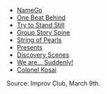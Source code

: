 * [NameGo](https://github.com/pamelafox/improvlists/wiki/Game:-NameGo)
* [One Beat Behind](https://github.com/pamelafox/improvlists/wiki/Game:-One-Beat-Behind)
* [Try to Stand Still](https://github.com/pamelafox/improvlists/wiki/Game:-Try-to-Stand-Still)
* [Group Story Spine](https://github.com/pamelafox/improvlists/wiki/Game:-Group-Story-Spine)
* [String of Pearls](https://github.com/pamelafox/improvlists/wiki/Game:-String-of-Pearls)
* [Presents](https://github.com/pamelafox/improvlists/wiki/Game:-Presents)
* [Discovery Scenes](https://github.com/pamelafox/improvlists/wiki/Game:-Discovery-Scenes)
* [We are... Suddenly!](https://github.com/pamelafox/improvlists/wiki/Game:-We-are...-Suddenly!)
* [Colonel Kosai](https://github.com/pamelafox/improvlists/wiki/Game:-Colonel-Kosai-(Words-of-Wisdom))

Source: Improv Club, March 9th.